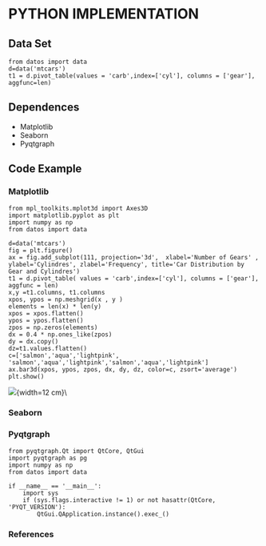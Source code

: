 # PYTHON IMPLEMENTATION 


## Data Set


~~~~{.python}
from datos import data
d=data('mtcars')
t1 = d.pivot_table(values = 'carb',index=['cyl'], columns = ['gear'],
aggfunc=len)
~~~~~~~~~~~~~




## Dependences

* Matplotlib
* Seaborn
* Pyqtgraph



## Code Example


### Matplotlib


~~~~{.python}
from mpl_toolkits.mplot3d import Axes3D
import matplotlib.pyplot as plt
import numpy as np
from datos import data

d=data('mtcars')
fig = plt.figure()
ax = fig.add_subplot(111, projection='3d',  xlabel='Number of Gears' ,
ylabel='Cylindres', zlabel='Frequency', title='Car Distribution by
Gear and Cylindres')
t1 = d.pivot_table( values = 'carb',index=['cyl'], columns = ['gear'],
aggfunc = len)
x,y =t1.columns, t1.columns
xpos, ypos = np.meshgrid(x , y )
elements = len(x) * len(y)
xpos = xpos.flatten()
ypos = ypos.flatten()
zpos = np.zeros(elements)
dx = 0.4 * np.ones_like(zpos)
dy = dx.copy()
dz=t1.values.flatten()
c=['salmon','aqua','lightpink',
'salmon','aqua','lightpink','salmon','aqua','lightpink']
ax.bar3d(xpos, ypos, zpos, dx, dy, dz, color=c, zsort='average')
plt.show()
~~~~~~~~~~~~~

![](figures/A35Isometric_Bar_ChartPy_figure2_1.png){width=12 cm}\



### Seaborn




### Pyqtgraph


~~~~{.python}
from pyqtgraph.Qt import QtCore, QtGui
import pyqtgraph as pg
import numpy as np
from datos import data

if __name__ == '__main__':
    import sys
    if (sys.flags.interactive != 1) or not hasattr(QtCore,
'PYQT_VERSION'):
        QtGui.QApplication.instance().exec_()
~~~~~~~~~~~~~




### References
